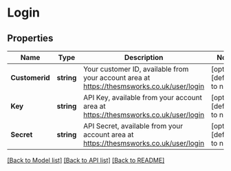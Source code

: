 # Login

## Properties
Name | Type | Description | Notes
------------ | ------------- | ------------- | -------------
**Customerid** | **string** | Your customer ID, available from your account area at https://thesmsworks.co.uk/user/login | [optional] [default to null]
**Key** | **string** | API Key, available from your account area at https://thesmsworks.co.uk/user/login | [optional] [default to null]
**Secret** | **string** | API Secret, available from your account area at https://thesmsworks.co.uk/user/login | [optional] [default to null]

[[Back to Model list]](../README.md#documentation-for-models) [[Back to API list]](../README.md#documentation-for-api-endpoints) [[Back to README]](../README.md)

